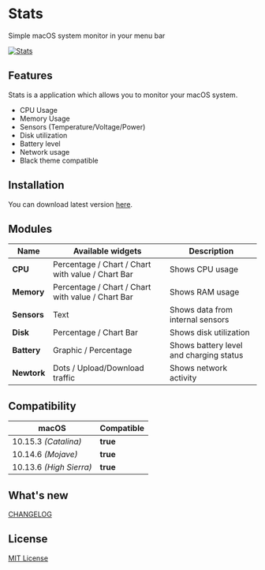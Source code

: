 # Stats
Simple macOS system monitor in your menu bar


[![Stats](https://serhiy.s3.eu-central-1.amazonaws.com/Github_repo/stats/cover%3Fv1.3.4.png)](https://github.com/exelban/stats/releases)

## Features
Stats is a application which allows you to monitor your macOS system.  

 - CPU Usage
 - Memory Usage
 - Sensors (Temperature/Voltage/Power)
 - Disk utilization
 - Battery level
 - Network usage
 - Black theme compatible

## Installation
You can download latest version [here](https://github.com/exelban/stats/releases).

## Modules

| Name | Available widgets | Description |
| --- | --- | --- |
| **CPU** | Percentage / Chart / Chart with value / Chart Bar | Shows CPU usage |
| **Memory** | Percentage / Chart / Chart with value / Chart Bar | Shows RAM usage |
| **Sensors** | Text | Shows data from internal sensors |
| **Disk** | Percentage / Chart Bar | Shows disk utilization |
| **Battery** | Graphic / Percentage | Shows battery level and charging status |
| **Newtork** | Dots / Upload/Download traffic | Shows network activity |

## Compatibility
| macOS | Compatible |
| --- | --- |
| 10.15.3 *(Catalina)* | **true** |
| 10.14.6 *(Mojave)* | **true** |
| 10.13.6 *(High Sierra)* | **true** |

## What's new
[CHANGELOG](https://github.com/exelban/stats/blob/master/CHANGELOG.md)


## License
[MIT License](https://github.com/exelban/stats/blob/master/LICENSE)
